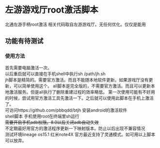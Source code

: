 # 左游游戏厅root激活脚本
  北通左游手柄root激活 相关代码取自左游游戏厅。无任何优化。仅仅是能用  
## 功能有待测试  
### 使用方法  

首先需要电脑激活一次。  
以后重启就可以直接在手机shell中执行sh /path/jh.sh  
jh脚本是精简的。需要官方激活。而且不能随本地软件更新。如果游戏厅没有更新，可以简单使用这个。 
all脚本是完全版的，不需要官方激活。而且可以更新本地激活服务。但是all执行了删除重建过程的效率略低。
第一次使用可能有不好用的时候，尝试用官方激活工具先激活一下。之后就可以使用此脚本在手机上激活了。  
可访问https://github.com/pbbqdd/btjh 安装android的激活软件  
shell脚本 手机使用root在终端里sh运行  
 ~~需要开启手机adb权限。8.0以后关闭adb自动失效~~  
不定期最好用官方的激活程序更新一下映射版本。防止以后出现不兼容情况  
测试环境lineage os15.1 红米note4X 
官方最近支持了灵通模式。如可用以上脚本可以放弃。
